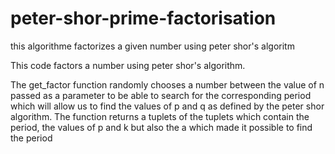 # peter-shor-prime-factorisation
this algorithme factorizes a given number using peter shor's algoritm

This code factors a number using peter shor's algorithm.

The get_factor function randomly chooses a number between the value of n passed as a parameter to be able to search for the corresponding period which will allow us to find the values ​​of p and q as defined by the peter shor algorithm. The function returns a tuplets of the tuplets which contain the period, the values ​​of p and k but also the a which made it possible to find the period
